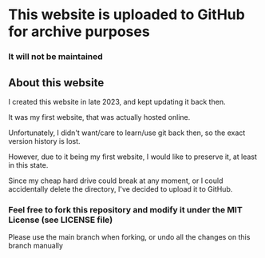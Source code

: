 # This website is uploaded to GitHub for archive purposes

### It will not be maintained

## About this website

I created this website in late 2023, and kept updating it back then.

It was my first website, that was actually hosted online.

Unfortunately, I didn't want/care to learn/use git back then, so the exact version history is lost.

However, due to it being my first website, I would like to preserve it, at least in this state.

Since my cheap hard drive could break at any moment, or I could accidentally delete the directory,
I've decided to upload it to GitHub.

### Feel free to fork this repository and modify it under the MIT License (see LICENSE file)

Please use the main branch when forking, or undo all the changes on this branch manually
